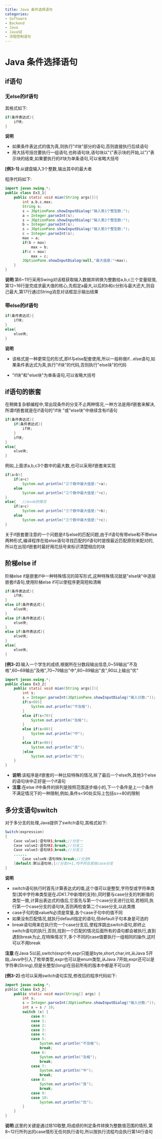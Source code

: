 ```yaml
---
title: Java 条件选择语句
categories:
- Software
- Backend
- Java
- JavaSE
- 流程控制语句
---
```

# Java 条件选择语句

## if语句

### 无else的if语句

其格式如下:
```java
if(条件表达式){
	if块;
}
```

**说明**

- 如果条件表达式的值为真,则执行"if块"部分的语句,否则直接执行后续语句
- 用大括号括住要执行一组语句,也称语句块,语句块以"{"表示块的开始,以"}"表示块的结束,如果要执行的if块为单条语句,可以省略大括号

**[例3-1]**:从键盘输入3个整数,输出其中的最大者

程序代码如下:

```java
import javax.swing.*;
public class Ex3_1{
    public static void mian(String args[]){
        int a,b,c,max;
        String s;
        s = JOptionPane.showInputDialog("输入第1个整型数:");
        a = Integer.parseInt(s);
        s = JOptionPane.showInputDialog("输入第2个整型数:");
        b = Integer.parseInt(s);
        s = JOptionPane.showInputDialog("输入第3个整型数:");
        c = Integer.parseInt(s);
        max = a;
        if(b > max)
            max = b;
        if(c > max)
            max = c;
        JOptionPane.showInputDialog(null,"最大值是:"+max);
    }
}
```

**说明**:第6\~11行采用Swing对话框获取输入数据并转换为整数给a,b,c三个变量赋值,第12\~16行是完成求最大值的核心,先假定a最大,以后的b和c分别与最大还大,则自己最大,第17行通过String消息对话框显示输出结果

###  带else的if语句

```java
if(条件表达式){
    if块;
}
else{
    else块;
}
```

**说明**

- 该格式是一种更常见的形式,即if与else配套使用,所以一般称做if...else语句,如果条件表达式为真,执行"if块"的代码,否则执行"else块"的代码

- "if块"和"else块"为单条语句,可以省略大括号

## if语句的嵌套

在稍微复杂额编程中,常出现条件的分支不止两种情况,一种方法是用if嵌套来解决,所谓if嵌套就是在if语句的"if块 "或"else块"中继续含有if语句

```java
if(条件表达式){
    if(条件表达式){
        if块;
    }
    if块;
}
else{
    else块;
}
```

例如,上面求a,b,c3个数中的最大数,也可以采用if嵌套来实现

```java
if(a>b){
    if(a>c)
        System.out.println("三个数中最大值是:"+a);
    else
        System.out.println("三个数中最大值是:"+c);
}
else{	//a<=b的情况
    if(a>c)
        System.out.println("三个数中最大值是:"+b);
    else
        System.out.println("三个数中最大值是:"+c);
}
```

关于if嵌套要注意的一个问题是if与else的匹配问题,由于if语句有带else和不带else两种形式,编译程序在给else语句寻找匹配的if语句时是按最近匹配原则来配对的,所以在出现if嵌套时最好用花括号来标识清楚相应的块

## 阶梯else if

阶梯else if是嵌套if中一种特殊情况的简写形式,这种特殊情况就是"else块"中逐层嵌套if语句,使用阶梯else if可以使程序更简短和清晰

```java
if(条件表达式){
    if块;
}
else if(条件表达式){
    else块;
}
else if(条件表达式){
    else块;
}
else if(条件表达式){
    else块;
}
else{
    else块;
}
```

**[例3-2]**:输入一个学生的成绩,根据所在分数段输出信息,0\~59输出"不及格",60\~69输出"及格",70\~79输出"中",80\~89输出"良",90以上输出"优"

```java
import javax.swing.*;
public class Ex3_2{
    public static void mian(String args[]){
        int s;
        s = Integer.parseInt(JOptionPane.showInputDialog("输入分数:"));
        if(s<60){
            System.out.println("不及格");
        }
        else if(s<70){
            System.out.println("及格");
        }
        else if(s<80){
            System.out.println("中");
        }
        else if(s<90){
            System.out.println("良");
        }else
            System.out.println("优");
    }
}
```

- **说明**:该程序是if嵌套的一种比较特殊的情况,除了最后一个else外,其他3个else的语句块中正好是一个if语句
-  **注意**:在else if中条件的排列是按照范围逐步缩小的,下一个条件是上一个条件不满足情况下的一种限制,例如,条件s<90处实际上包括s>=80的限制

## 多分支语句switch

对于多分支的处理,Java提供了switch语句,其格式如下:

```java
Switch(expression)
{
    Case value1:语句块1;break;//分支一
    Case value2:语句块2;break;//分支二
    Case value3:语句块3;break;//分支三
    ......
        Case valueN:语句块N;break;//分支N
    [default:默认语句块;]//分支n+1,均不符合其他case分支
}
```

**说明**

- switch语句执行时首先计算表达式的值,这个值可以是整型,字符型或字符串类型(其中字符串类型是在JDK1.7中新增的支持),同时要与case分支的判断值的类型一致,计算出表达式的值后,它首先与第一个case分支进行比较,若相同,执行第一个case分支的语句块,否则再检查第二个case分支,以此类推
- case子句的值valueN必须是常量,各个case子句中的值不同
- 如果没有匹配情况,就执行default指定的语句,但default子句本身是可选的
- break语句用来在执行完一个case分支后,使程序跳出switch语句,即终止switch语句的执行,否则,找到一个匹配的情况后面所有的语句都会被执行,直到遇到break为止,在特殊情况下,多个不同的case值要执行一组相同的操作,这时可以不用break

**注意**:在Java 5以前,switch(expr)中,expr只能是byte,short,char,int,从Java 5开始,Java中引入了枚举类型,expr也可以是enum类型,从Java 7开始,expr还可以是字符串(String),但是长整型(long)在目前所有的版本中都是不可以的

**[例3-2]**:也可以采用switch语句实现,修改后的程序代码如下:

```java
import javax.swing.*;
piblic class Ex3_2{
    public static void main(String[] args) {
        int s;
        s = Integer.parseInt(JOptionPane.showInputDialog("输入分数:"));
        int x = s / 10;
        switch (x) {
            case 0:
            case 1:
            case 2:
            case 3:
            case 4:
            case 5:
                System.out.println("不及格");
                break;
            case 6:
                System.out.println("及格");
                break;
            case 7:
                System.out.println("中");
                break;
            case 8:
                System.out.println("良");
                break;
            case 9:
            case 10:
                System.out.println("优");
        }
    }
}
```

**说明**:这里的关键是通过除10取整,将成绩的判定条件转换为整数值范围的情形,第8\~12行所列出的case情形无任何执行语句,所以按执行流程均会执行第14行语句